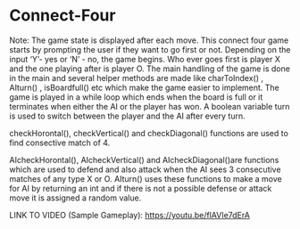 # Connect-Four
Note: The game state is displayed after each move.
This connect four game starts by prompting the user if they want to go first or not. Depending on the input ‘Y’- yes or ‘N’ - no, the game begins. Who ever goes first is player X and the one playing after is player O.
The main handling of the game is done in the main and several helper methods are made like charToIndex() , AIturn() , isBoardfull() etc which make the game easier to implement. The game is played in a while loop which ends when the board is full or it terminates when either the AI or the player has won. A boolean variable turn is used to switch between the player and the AI after every turn. 

checkHorontal(), checkVertical() and checkDiagonal() functions are used to find consective match of 4.

AIcheckHorontal(), AIcheckVertical() and AIcheckDiagonal()are functions which are used to defend and also attack when the AI sees 3 consecutive matches of any type X or O. AIturn() uses these functions to make a move for AI by returning an int and if there is not a possible defense or attack move it is assigned a random value.

LINK TO VIDEO (Sample Gameplay):
https://youtu.be/flAVIe7dErA

